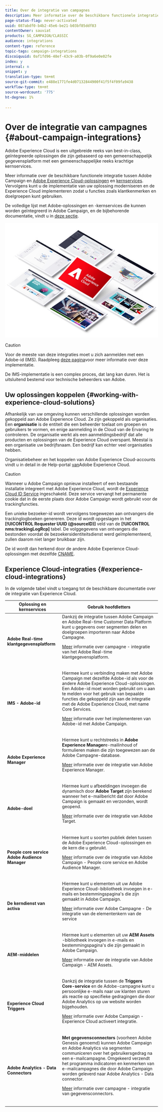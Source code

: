 ```yaml
---
title: Over de integratie van campagnes
description: Meer informatie over de beschikbare functionele integratie tussen de huidige versie van Adobe Campaign en [Adobe Experience Cloud-oplossingen]
page-status-flag: never-activated
uuid: 087abdf0-b4b2-45e6-be21-b03bf85ddf83
contentOwner: sauviat
products: SG_CAMPAIGN/CLASSIC
audience: integrations
content-type: reference
topic-tags: campaign-integrations
discoiquuid: 0af1fd96-48ef-43c9-a03b-0f9a6e0e02fe
index: y
internal: n
snippet: y
translation-type: tm+mt
source-git-commit: e488e1771fe4d07132844900f41f5f4f09fa9438
workflow-type: tm+mt
source-wordcount: '775'
ht-degree: 1%

---
```



# Over de integratie van campagnes {#about-campaign-integrations}

Adobe Experience Cloud is een uitgebreide reeks van best-in-class, geïntegreerde oplossingen die zijn gebaseerd op een gemeenschappelijk gegevensplatform met een gemeenschappelijke reeks krachtige kernservices.

Meer informatie over de beschikbare functionele integratie tussen Adobe Campaign en [Adobe Experience Cloud-oplossingen](https://docs.adobe.com/content/help/en/core-services/interface/marketing-cloud-integrations.html) en [kernservices](https://docs.adobe.com/content/help/en/core-services/interface/about-core-services/core-services.html). Vervolgens kunt u de implementatie van uw oplossing moderniseren en de Experience Cloud implementeren zodat u functies zoals klantkenmerken en doelgroepen kunt gebruiken.

De volledige lijst met Adobe-oplossingen en -kernservices die kunnen worden geïntegreerd in Adobe Campaign, en de bijbehorende documentatie, vindt u in [deze sectie](#experience-cloud-integrations).

![](assets/ExCloud-solutions.png)


>[!CAUTION]
>
>Voor de meeste van deze integraties moet u zich aanmelden met een Adobe-id (IMS). Raadpleeg [deze pagina](../../integrations/using/about-adobe-id.md)voor meer informatie over deze implementatie.
>
>De IMS-implementatie is een complex proces, dat lang kan duren. Het is uitsluitend bestemd voor technische beheerders van Adobe.

## Uw oplossingen koppelen {#working-with-experience-cloud-solutions}

Afhankelijk van uw omgeving kunnen verschillende oplossingen worden gekoppeld aan Adobe Experience Cloud. Ze zijn gekoppeld als organisaties. Een **organisatie** is de entiteit die een beheerder toelaat om groepen en gebruikers te vormen, en enige aanmelding in de Cloud van de Ervaring te controleren. De organisatie werkt als een aanmeldingsbedrijf dat alle producten en oplossingen van de Experience Cloud overspant. Meestal is een organisatie uw bedrijfsnaam. Een bedrijf kan echter veel organisaties hebben.

Organisatiebeheer en het koppelen van Adobe Experience Cloud-accounts vindt u in detail in de Help-portal [van](https://marketing.adobe.com/resources/help/en_US/mcloud/organizations.html)Adobe Experience Cloud.

>[!CAUTION]
>
>Wanneer u Adobe Campaign opnieuw installeert of een bestaande installatie integreert met Adobe Experience Cloud, wordt de [Experience Cloud ID Service](https://marketing.adobe.com/resources/help/en_US/mcvid/) ingeschakeld. Deze service vervangt het permanente cookie dat in de eerste plaats door Adobe Campaign wordt gebruikt voor de trackingfuncties.
>
>Een unieke bezoeker-id wordt vervolgens toegewezen aan ontvangers die trackinglogboeken genereren. Deze id wordt opgeslagen in het **[!UICONTROL Requester UUID (@sourceID)]** veld van de **[!UICONTROL nms:trackingLogRcp]** tabel. De volggegevens van ontvangers die bestonden voordat de bezoekersidentiteitsdienst werd geïmplementeerd, zullen daarom niet langer bruikbaar zijn.
>
>De id wordt dan herkend door de andere Adobe Experience Cloud-oplossingen met dezelfde [CNAME](https://marketing.adobe.com/resources/help/en_US/mcvid/mcvid_cname.html).

## Experience Cloud-integraties {#experience-cloud-integrations}

In de volgende tabel vindt u toegang tot de beschikbare documentatie over de integratie van Experience Cloud.

<table> 
 <thead> 
  <tr> 
   <th> Oplossing en kernservices<br /> </th> 
   <th> Gebruik hoofdletters<br /> </th> 
  </tr> 
 </thead> 
 <tbody> 
  <tr> 
   <td> <strong>Adobe Real-time klantgegevensplatform</strong><br /> </td> 
   <td> Dankzij de integratie tussen Adobe Campaign en Adobe Real-time Customer Data Platform kunt u gegevens over segmenten delen en doelgroepen importeren naar Adobe Campagne.<br /> <p><a href="https://docs.adobe.com/content/help/en/experience-platform/rtcdp/destinations/destinations-cat/adobe-destinations/adobe-campaign-destination.html">Meer</a> informatie over campagne - integratie van het Adobe Real-time klantgegevensplatform.</p><br /> </td> 
  </tr> 
  <tr> 
   <td> <strong>IMS - Adobe-id</strong><br /> </td> 
   <td> Hiermee kunt u verbinding maken met Adobe Campaign met dezelfde Adobe-id als voor de andere Adobe Experience Cloud-oplossingen.<br /> Een Adobe-id moet worden gebruikt om u aan te melden voor het gebruik van bepaalde functies die gekoppeld zijn aan de integratie met de Adobe Experience Cloud, met name Core Services.<br /> <p><a href="../../integrations/using/about-adobe-id.md">Meer</a> informatie over het implementeren van Adobe-id met Adobe Campaign.</p><br /> </td> 
  </tr> 
  <tr> 
   <td> <strong>Adobe Experience Manager</strong><br /> </td> 
   <td> Hiermee kunt u rechtstreeks in <strong>Adobe Experience Manager</strong>e-mailinhoud of formulieren maken die zijn toegewezen aan de Adobe Campagne-database.<br /> <p><a href="../../integrations/using/about-adobe-experience-manager.md">Meer</a> informatie over de integratie van Adobe Experience Manager.</p><br /> </td> 
  </tr> 
  <tr> 
   <td> <strong>Adobe-doel</strong><br /> </td> 
   <td> Hiermee kunt u afbeeldingen invoegen die dynamisch door <strong>Adobe Target</strong> zijn berekend wanneer het e-mailbericht dat door Adobe Campaign is gemaakt en verzonden, wordt geopend.<br /> <p><a href="../../integrations/using/integrating-with-adobe-target.md">Meer</a> informatie over de integratie van Adobe Target.</p><br /> </td> 
  </tr> 
  <tr> 
   <td> <strong>People core service</strong><br /> <strong>Adobe Audience Manager</strong><br /> </td> 
   <td> Hiermee kunt u soorten publiek delen tussen de Adobe Experience Cloud-oplossingen en de kern die u gebruikt.<br /> <p><a href="../../integrations/using/sharing-audiences-with-adobe-experience-cloud.md">Meer</a> informatie over de integratie van Adobe Campaign - People core service en Adobe Audience Manager.</p><br /> </td> 
  </tr> 
  <tr> 
   <td> <strong>De kerndienst van activa</strong><br /> </td> 
   <td> Hiermee kunt u elementen uit uw Adobe Experience Cloud-bibliotheek invoegen in e-mails en bestemmingspagina's die zijn gemaakt in Adobe Campaign.<br /> <p><a href="../../integrations/using/configuring-access-to-assets.md#integrating-with-experience-cloud-assets">Meer</a> informatie over Adobe Campagne - De integratie van de elementenkern van de service</p><br /> </td> 
  </tr> 
  <tr> 
   <td> <strong>AEM-middelen</strong><br /> </td> 
   <td> Hiermee kunt u elementen uit uw <strong>AEM Assets</strong> -bibliotheek invoegen in e-mails en bestemmingspagina's die zijn gemaakt in Adobe Campaign.<br /> <p><a href="../../integrations/using/configuring-access-to-assets.md#integrating-with-aem-assets">Meer</a> informatie over de integratie van Adobe Campaign - AEM Assets.</p><br /> </td> 
  </tr> 
  <tr> 
   <td> <strong>Experience Cloud Triggers</strong><br /> </td> 
   <td> Dankzij de integratie tussen de <strong>Triggers Core-service</strong> en de Adobe-campagne kunt u persoonlijke e-mails naar uw klanten sturen als reactie op specifieke gedragingen die door Adobe Analytics op uw website worden bijgehouden.<br /> <p><a href="https://helpx.adobe.com/campaign/kb/triggers-and-campaign.html">Meer</a> informatie over Adobe Campaign - Experience Cloud activeert integratie.</p><br /> </td> 
  </tr> 
  <tr> 
   <td> <strong>Adobe Analytics - Data Connectors</strong><br /> </td> 
   <td> <strong>Met gegevensconnectors</strong> (voorheen Adobe Genesis genoemd) kunnen Adobe Campaign en Adobe Analytics via segmenten communiceren over het gebruikersgedrag na een e-mailcampagne. Omgekeerd verzendt het programma indicatoren en kenmerken van e-mailcampagnes die door Adobe Campaign worden geleverd naar Adobe Analytics - Data connector.<br /> <p><a href="../../platform/using/adobe-analytics-data-connector.md">Meer</a> informatie over campagne - integratie van gegevensconnectors.</p><br /> </td> 
  </tr> 
 </tbody> 
</table>

